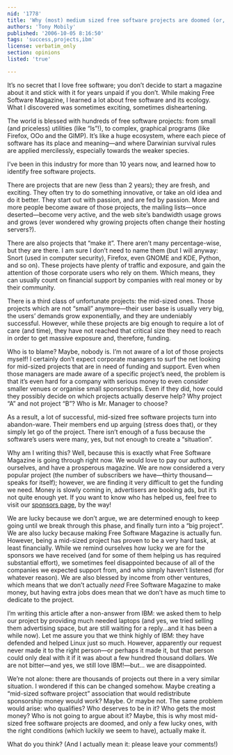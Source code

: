 ```yaml
---
nid: '1778'
title: 'Why (most) medium sized free software projects are doomed (or, IBM said “no”)'
authors: 'Tony Mobily'
published: '2006-10-05 8:16:50'
tags: 'success,projects,ibm'
license: verbatim_only
section: opinions
listed: 'true'

---
```

It’s no secret that I love free software; you don’t decide to start a magazine about it and stick with it for years unpaid if you don’t. While making Free Software Magazine, I learned a lot about free software and its ecology. What I discovered was sometimes exciting, sometimes disheartening.

The world is blessed with hundreds of free software projects: from small (and priceless) utilities (like “ls”!), to complex, graphical programs (like Firefox, OOo and the GIMP). It’s like a huge ecosystem, where each piece of software has its place and meaning—and where Darwinian survival rules are applied mercilessly, especially towards the weaker species.

I’ve been in this industry for more than 10 years now, and learned how to identify free software projects.

There are projects that are new (less than 2 years); they are fresh, and exciting. They often try to do something innovative, or take an old idea and do it better. They start out with passion, and are fed by passion. More and more people become aware of those projects, the mailing lists—once deserted—become very active, and the web site’s bandwidth usage grows and grows (ever wondered why growing projects often change their hosting servers?).

There are also projects that “make it”. There aren’t many percentage-wise, but they are there. I am sure I don’t need to name them (but I will anyway: Snort (used in computer security), Firefox, even GNOME and KDE, Python, and so on). These projects have plenty of traffic and exposure, and gain the attention of those corporate users who rely on them. Which means, they can usually count on financial support by companies with real money or by their community.

There is a third class of unfortunate projects: the mid-sized ones. Those projects which are not “small” anymore—their user base is usually very big, the users’ demands grow exponentially, and they are undeniably successful. However, while these projects are big enough to require a lot of care (and time), they have not reached that critical size they need to reach in order to get massive exposure and, therefore, funding.

Who is to blame? Maybe, nobody is. I’m not aware of a lot of those projects myself! I certainly don’t expect corporate managers to surf the net looking for mid-sized projects that are in need of funding and support. Even when those managers are made aware of a specific project’s need, the problem is that it’s even hard for a company with serious money to even consider smaller venues or organise small sponsorships. Even if they did, how could they possibly decide on which projects actually deserve help? Why project “A” and not project “B”? Who is Mr. Manager to choose?

As a result, a lot of successful, mid-sized free software projects turn into abandon-ware. Their members end up arguing (stress does that), or they simply let go of the project. There isn’t enough of a fuss because the software’s users were many, yes, but not enough to create a “situation”.

Why am I writing this? Well, because this is exactly what Free Software Magazine is going through right now. We would love to pay our authors, ourselves, and have a prosperous magazine. We are now considered a very popular project (the number of subscribers we have—thirty thousand—speaks for itself); however, we are finding it very difficult to get the funding we need. Money is slowly coming in, advertisers are booking ads, but it’s not quite enough yet. If you want to know who has helped us, feel free to visit our [sponsors page](http://www.freesoftwaremagazine.com/sponsors), by the way!

We are lucky because we don’t argue, we are determined enough to keep going until we break through this phase, and finally turn into a “big project”. We are also lucky because making Free Software Magazine is actually fun. However, being a mid-sized project has proven to be a very hard task, at least financially. While we remind ourselves how lucky we are for the sponsors we have received (and for some of them helping us has required substantial effort), we sometimes feel disappointed because of all of the companies we expected support from, and who simply haven’t listened (for whatever reason). We are also blessed by income from other ventures, which means that we don’t actually _need_ Free Software Magazine to make money, but having extra jobs does mean that we don’t have as much time to dedicate to the project.

I’m writing this article after a non-answer from IBM: we asked them to help our project by providing much needed laptops (and yes, we tried selling them advertising space, but are still waiting for a reply...and it has been a while now). Let me assure you that we think highly of IBM: they have defended and helped Linux just so much. However, apparently our request never made it to the right person—or perhaps it made it, but that person could only deal with it if it was about a few hundred thousand dollars. We are not bitter—and yes, we still love IBM!—but... we are disappointed.

We’re not alone: there are thousands of projects out there in a very similar situation. I wondered if this can be changed somehow. Maybe creating a “mid-sized software project” association that would redistribute sponsorship money would work? Maybe. Or maybe not. The same problem would arise: who qualifies? Who deserves to be in it? Who gets the most money? Who is not going to argue about it? Maybe, this is why most mid-sized free software projects are doomed, and only a few lucky ones, with the right conditions (which luckily we seem to have), actually make it.

What do you think? (And I actually mean it: please leave your comments!)

